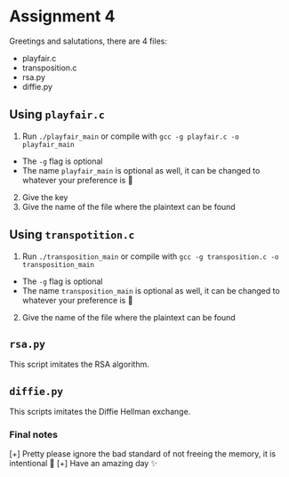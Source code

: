 # Assignment 4

Greetings and salutations, there are 4 files:
- playfair.c
- transposition.c
- rsa.py
- diffie.py

## Using `playfair.c`

1. Run `./playfair_main` or compile with `gcc -g playfair.c -o playfair_main`
 - The `-g` flag is optional
 - The name `playfair_main` is optional as well, it can be changed to whatever your preference is 🤗
2. Give the key
3. Give the name of the file where the plaintext can be found

## Using `transpotition.c`

1. Run `./transposition_main` or compile with `gcc -g transposition.c -o transposition_main`
 - The `-g` flag is optional
 - The name `transposition_main` is optional as well, it can be changed to whatever your preference is 🤗
2. Give the name of the file where the plaintext can be found

## `rsa.py`
This script imitates the RSA algorithm.

## `diffie.py`
This scripts imitates the Diffie Hellman exchange.

### Final notes

[+] Pretty please ignore the bad standard of not freeing the memory, it is intentional 🥰
[+] Have an amazing day ✨

